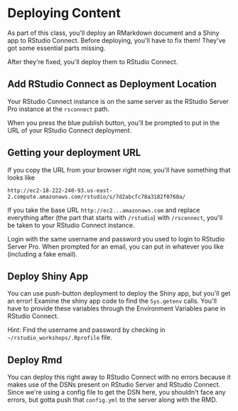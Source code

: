 # Deploying Content

As part of this class, you'll deploy an RMarkdown document and a Shiny app to
RStudio Connect. Before deploying, you'll have to fix them! They've got some essential parts missing.

After they're fixed, you'll deploy them to RStudio Connect.

## Add RStudio Connect as Deployment Location

Your RStudio Connect instance is on the same server as the RStudio Server Pro
instance at the `rsconnect` path. 

When you press the blue publish button, you'll be prompted to put in the URL of your RStudio Connect deployment.

## Getting your deployment URL
If you copy the URL from your
browser right now, you'll have something that looks like
```
http://ec2-18-222-240-93.us-east-2.compute.amazonaws.com/rstudio/s/7d2abcfc78a3182f0768a/
```

If you take the base URL `http://ec2...amazonaws.com` and replace everything
after (the part that starts with `/rstudio`) with `/rsconnect`, you'll be taken to your RStudio Connect instance.

Login with the same username and password you used to login to RStudio Server Pro. 
When prompted for an email, you can put in whatever you like (including a fake email).

## Deploy Shiny App

You can use push-button deployment to deploy the Shiny app, but you'll get an
error! Examine the shiny app code to find the `Sys.getenv` calls. You'll have to
provide these variables through the Environment Variables pane in RStudio Connect.

Hint: Find the username and password by checking in `~/rstudio_workshops/.Rprofile` file. 

## Deploy Rmd

You can deploy this right away to RStudio Connect with no errors because it makes
use of the DSNs present on RStudio Server and RStudio Connect. Since we're using a config file
to get the DSN here, you shouldn't face any errors, but gotta push that `config.yml` to the server
along with the RMD.

